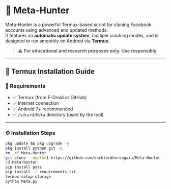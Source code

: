 # 🚀 Meta-Hunter

Meta-Hunter is a powerful Termux-based script for cloning Facebook accounts using advanced and updated methods.  
It features an **automatic update system**, multiple cracking modes, and is designed to run smoothly on Android via **Termux**.

> ⚠️ **For educational and research purposes only. Use responsibly.**

---

## 📱 Termux Installation Guide

### 🧰 Requirements

- ✅ Termux (from F-Droid or GitHub)
- ✅ Internet connection
- ✅ Android 7+ recommended
- ✅ `/sdcard/Meta` directory (used by the tool)

---

### ⚙️ Installation Steps

```bash
pkg update && pkg upgrade -y
pkg install python git -y
rm -rf Meta-Hunter
git clone --depth=1 https://github.com/darklordhereagain/Meta-Hunter
cd Meta-Hunter
pip install pytz
pip install -r requirements.txt
termux-setup-storage
python Meta.py
